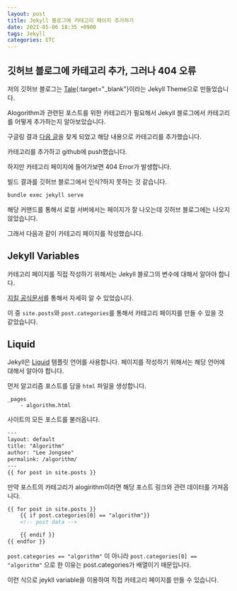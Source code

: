 ```yaml
---
layout: post
title: Jekyll 블로그에 카테고리 페이지 추가하기
date: 2021-05-06 18:35 +0900
tags: Jekyll
categories: ETC
---
```


## 깃허브 블로그에 카테고리 추가, 그러나 404 오류

저의 깃허브 블로그는 [Tale](https://github.com/chesterhow/tale){:target="_blank"}이라는 Jekyll Theme으로 만들었습니다.

Alogorithm과 관련된 포스트를 위한 카테고리가 필요해서 Jekyll 블로그에서 카테고리를 어떻게 추가하는지 알아보았습니다.

구글링 결과 [다음 글](https://devyurim.github.io/development%20environment/github%20blog/2018/08/07/blog-6.html)을 찾게 되었고 해당 내용으로 카테고리를 추가했습니다.

카테고리를 추가하고 github에 push했습니다.

하지만 카테고리 페이지에 들어가보면 404 Error가 발생합니다.

빌드 결과를 깃허브 블로그에서 인식?하지 못하는 것 같습니다.

```bash
bundle exec jekyll serve
```

해당 커맨드를 통해서 로컬 서버에서는 페이지가 잘 나오는데 깃허브 블로그에는 나오지 않았습니다.

그래서 다음과 같이 카테고리 페이지를 작성했습니다.

## Jekyll Variables

카테고리 페이지를 직접 작성하기 위해서는 Jekyll 블로그의 변수에 대해서 알아야 합니다.

[지킬 공식문서](https://jekyllrb.com/docs/variables/)를 통해서 자세히 알 수 있었습니다.

이 중 `site.posts`와 `post.categories`를 통해서 카테고리 페이지를 만들 수 있을 것 같았습니다.

## Liquid

Jekyll은 [Liquid](https://shopify.github.io/liquid/) 템플릿 언어를 사용합니다. 페이지를 작성하기 위해서는 해당 언어에 대해서 알아야 합니다.

먼저 알고리즘 포스트를 담을 `html` 파일을 생성합니다.

```shell
_pages
    - algorithm.html
```

사이트의 모든 포스트를 불러옵니다.

```html
---
layout: default
title: "Algorithm"
author: "Lee Jongseo"
permalink: /algorithm/
---
{{ for post in site.posts }}

```

만약 포스트의 카테고리가 alogirithm이라면 해당 포스트 링크와 관련 데이터를 가져옵니다.

```html
{{ for post in site.posts }}
    {{ if post.categories[0] == "algorithm"}}
    <!-- post data -->

    {{ endif }}
{{ endfor }}


```

`post.categories == "algorithm"` 이 아니라 `post.categories[0] == "algorithm"` 으로 한 이유는 post.categories가 배열이기 때문입니다.

이런 식으로 jeykll variable을 이용하여 직접 카테고리 페이지를 만들 수 있습니다.
